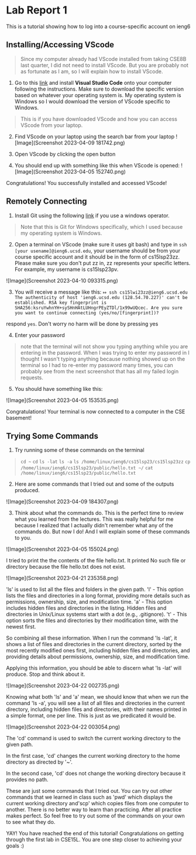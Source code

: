 Lab Report 1
============
This is a tutorial showing how to log into a course-specific account on ieng6


**Installing/Accessing VScode**
---

> Since my computer already had VScode installed from taking CSE8B last quarter, I did not need to install VScode. But you are probably not as fortunate as I am, so I will explain how to install VScode.

1) Go to this [link](https://code.visualstudio.com/) and install **Visual Studio Code** onto your computer following the instructions. Make sure to download the specific version based on whatever your operating system is. My operating system is Windows so I would download the version of VScode specific to Windows. 


> This is if you have downloaded VScode and how you can access VScode from your laptop.

2) Find VScode on your laptop using the search bar from your laptop
![Image](Screenshot 2023-04-09 181742.png)

3) Open VScode by clicking the open button

4) You should end up with something like this when VScode is opened:
![Image](Screenshot 2023-04-05 152740.png)

Congratulations! You successfully installed and accessed VScode!


**Remotely Connecting**
---
1) Install Git using the following [link](https://gitforwindows.org/) if you use a windows operator.

> Note that this is Git for Windows specifically, which I used because my operating system is Windows. 

2) Open a terminal on VScode (make sure it uses git bash) and type in `ssh [your usename]@ieng6.ucsd.edu`, your username should be from your course specific account and it should be in the form of cs15lsp23zz. Please make sure you don't put zz in, zz represents your specific letters. For example, my username is cs15lsp23pv.

![Image](Screenshot 2023-04-10 093315.png)

3) You will receive a message like this: 
`⤇ ssh cs15lwi23zz@ieng6.ucsd.edu
The authenticity of host 'ieng6.ucsd.edu (128.54.70.227)' can't be established.
RSA key fingerprint is SHA256:ksruYwhnYH+sySHnHAtLUHngrPEyZTDl/1x99wUQcec.
Are you sure you want to continue connecting (yes/no/[fingerprint])? `

respond `yes`. 
Don't worry no harm will be done by pressing yes

4) Enter your password 
> note that the terminal will not show you typing anything while you are entering in the password. When I was trying to enter my password in I thought I wasn't typing anything because nothing showed up on the terminal so I had to re-enter my password many times, you can probably see from the next screenshot that has all my failed login requests.

5) You should have something like this:

![Image](Screenshot 2023-04-05 153535.png)


Congratulations! Your terminal is now connected to a computer in the CSE basement!


**Trying Some Commands**
---
1) Try running some of these commands on the terminal
> `cd ~`
`cd`
`ls -lat`
`ls -a`
`ls /home/linux/ieng6/cs15lsp23/cs15lsp23zz`
`cp /home/linux/ieng6/cs15lsp23/public/hello.txt ~/`
`cat /home/linux/ieng6/cs15lsp23/public/hello.txt`

2) Here are some commands that I tried out and some of the outputs produced.

![Image](Screenshot 2023-04-09 184307.png)


3) Think about what the commands do. This is the perfect time to review what you learned from the lectures. This was really helpful for me because I realized that I actually didn't remember what any of the commands do. But now I do! And I will explain some of these commands to you.

![Image](Screenshot 2023-04-05 155024.png)

I tried to print the the contents of the file hello.txt. It printed No such file or directory because the file hello.txt does not exist.

![Image](Screenshot 2023-04-21 235358.png)

'ls' is used to list all the files and folders in the given path.
'l' - This option lists the files and directories in a long format, providing more details such as permissions, ownership, size, and modification time.
'a' - This option includes hidden files and directories in the listing. Hidden files and directories in Unix/Linux systems start with a dot (e.g., .gitignore).
't' - This option sorts the files and directories by their modification time, with the newest first.

So combining all these information. When I run the command 'ls -lat', it shows a list of files and directories in the current directory, sorted by the most recently modified ones first, including hidden files and directories, and providing details about permissions, ownership, size, and modification time.

Applying this information, you should be able to discern what 'ls -lat' will produce. Stop and think about it. 

![Image](Screenshot 2023-04-22 002735.png)

Knowing what both 'ls' and 'a' mean, we should know that when we run the command 'ls -a', you will see a list of all files and directories in the current directory, including hidden files and directories, with their names printed in a simple format, one per line. This is just as we predicated it would be.

![Image](Screenshot 2023-04-22 003054.png)

The 'cd' command is used to switch the current working directory to the given path.

In the first case, 'cd' changes the current working directory to the home directory as directed by '~'.

In the second case, 'cd' does not change the working directory because it provides no path.


These are just some commands that I tried out. You can try out other commands that we learned in class such as 'pwd' which displays the current working directory and'scp' which copies files from one computer to another. There is no better way to learn than practicing. After all practice makes perfect. So feel free to try out some of the commands on your own to see what they do.

YAY! You have reached the end of this tutorial! Congratulations on getting through the first lab in CSE15L. You are one step closer to achieving your goals :)
